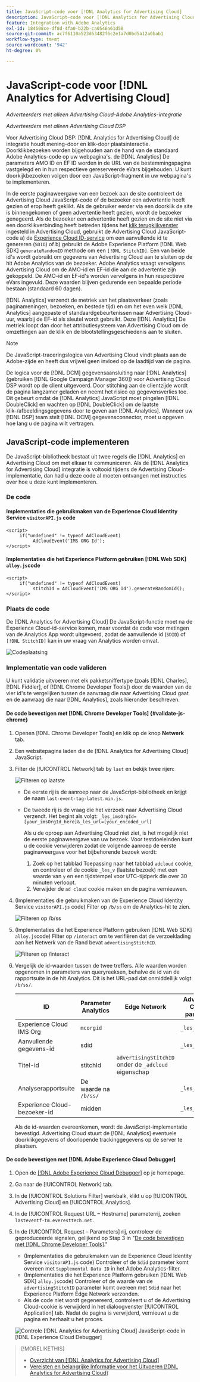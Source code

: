 ```yaml
---
title: JavaScript-code voor [!DNL Analytics for Advertising Cloud]
description: JavaScript-code voor [!DNL Analytics for Advertising Cloud]
feature: Integration with Adobe Analytics
exl-id: 184508ce-df8d-4fa0-b22b-ca0546a61d58
source-git-commit: ac7f6110a523d63482f6c2e1a7d0bd5a12a0bab1
workflow-type: tm+mt
source-wordcount: '942'
ht-degree: 0%

---
```


# JavaScript-code voor [!DNL Analytics for Advertising Cloud]

*Adverteerders met alleen Advertising Cloud-Adobe Analytics-integratie*

*Adverteerders met alleen Advertising Cloud DSP*

Voor Advertising Cloud DSP: [!DNL Analytics for Advertising Cloud] de integratie houdt mening-door en klik-door plaatsinteractie. Doorklikbezoeken worden bijgehouden aan de hand van de standaard Adobe Analytics-code op uw webpagina&#39;s. de [!DNL Analytics] De parameters AMO ID en EF ID worden in de URL van de bestemmingspagina vastgelegd en in hun respectieve gereserveerde eVars bijgehouden. U kunt doorkijkbezoeken volgen door een JavaScript-fragment in uw webpagina&#39;s te implementeren.

In de eerste paginaweergave van een bezoek aan de site controleert de Advertising Cloud JavaScript-code of de bezoeker een advertentie heeft gezien of erop heeft geklikt. Als de gebruiker eerder via een doorklik de site is binnengekomen of geen advertentie heeft gezien, wordt de bezoeker genegeerd. Als de bezoeker een advertentie heeft gezien en de site niet via een doorklikverbinding heeft betreden tijdens het [klik terugkijkvenster](/help/integrations/analytics/prerequisites.md#lookback-a4adc) ingesteld in Advertising Cloud, gebruikt de Advertising Cloud JavaScript-code a) de [Experience Cloud ID-service](https://experienceleague.adobe.com/docs/id-service/using/home.html) om een aanvullende id te genereren (`SDID`) of b) gebruikt de Adobe Experience Platform [!DNL Web SDK] `generateRandomID` methode om een `[!DNL StitchID]`. Een van beide id&#39;s wordt gebruikt om gegevens van Advertising Cloud aan te sluiten op de hit Adobe Analytics van de bezoeker. Adobe Analytics vraagt vervolgens Advertising Cloud om de AMO-id en EF-id die aan de advertentie zijn gekoppeld. De AMO-id en EF-id&#39;s worden vervolgens in hun respectieve eVars ingevuld. Deze waarden blijven gedurende een bepaalde periode bestaan (standaard 60 dagen).

[!DNL Analytics] verzendt de metriek van het plaatsverkeer (zoals paginameningen, bezoeken, en bestede tijd) en om het even welk [!DNL Analytics] aangepaste of standaardgebeurtenissen naar Advertising Cloud-uur, waarbij de EF-id als sleutel wordt gebruikt. Deze [!DNL Analytics] De metriek loopt dan door het attributiesysteem van Advertising Cloud om de omzettingen aan de klik en de blootstellingsgeschiedenis aan te sluiten.

>[!NOTE]
>
>De JavaScript-traceringslogica van Advertising Cloud vindt plaats aan de Adobe-zijde en heeft dus vrijwel geen invloed op de laadtijd van de pagina.
>
>De logica voor de [!DNL DCM] gegevensaansluiting naar [!DNL Analytics] (gebruiken [!DNL Google Campaign Manager 360]) voor Advertising Cloud DSP wordt op de client uitgevoerd. Door stitching aan de clientzijde wordt de pagina langzamer geladen en neemt het risico op gegevensverlies toe. Dit gebeurt omdat de [!DNL Analytics] JavaScript moet pingelen [!DNL DoubleClick] en wachten op [!DNL DoubleClick] om de laatste klik-/afbeeldingsgegevens door te geven aan [!DNL Analytics]. Wanneer uw [!DNL DSP] team stelt [!DNL DCM] gegevensconnector, moet u opgeven hoe lang u de pagina wilt vertragen.

## JavaScript-code implementeren

De JavaScript-bibliotheek bestaat uit twee regels die [!DNL Analytics] en Advertising Cloud om met elkaar te communiceren. Als de [!DNL Analytics for Advertising Cloud] integratie is voltooid tijdens de Advertising Cloud-implementatie, dan had u deze code al moeten ontvangen met instructies over hoe u deze kunt implementeren.

### De code

#### Implementaties die gebruikmaken van de Experience Cloud Identity Service `visitorAPI.js` code

```
<script>
     if("undefined" != typeof AdCloudEvent) 
          AdCloudEvent('IMS ORG Id');
</script>
```

#### Implementaties die het Experience Platform gebruiken [!DNL Web SDK] `alloy.js`code

```
<script>
     if("undefined" != typeof AdCloudEvent) 
          stitchId = AdCloudEvent('IMS ORG Id').generateRandomId();
</script>
```

### Plaats de code

De [!DNL Analytics for Advertising Cloud] De JavaScript-functie moet na de Experience Cloud-id-service komen, maar voordat de code voor metingen van de Analytics App wordt uitgevoerd, zodat de aanvullende id (`SDID`) of `[!DNL StitchID]` kan in uw vraag van Analytics worden omvat.

![Codeplaatsing](/help/integrations/assets/a4adc-code-placement.png)

### Implementatie van code valideren

U kunt validatie uitvoeren met elk pakketsniffertype (zoals [!DNL Charles], [!DNL Fiddler], of [!DNL Chrome Developer Tools]) door de waarden van de vier id&#39;s te vergelijken tussen de aanvraag die naar Advertising Cloud gaat en de aanvraag die naar [!DNL Analytics], zoals hieronder beschreven.

#### De code bevestigen met [!DNL Chrome Developer Tools] {#validate-js-chrome}

1. Openen [!DNL Chrome Developer Tools] en klik op de knop **Netwerk** tab.

1. Een websitepagina laden die de [!DNL Analytics for Advertising Cloud] JavaScript.

1. Filter de [!UICONTROL Network] tab by `last` en bekijk twee rijen:

   ![Filteren op laatste](/help/integrations/assets/a4adc-code-validation-filter-last.png)

   * De eerste rij is de aanroep naar de JavaScript-bibliotheek en krijgt de naam `last-event-tag-latest.min.js`.
   * De tweede rij is de vraag die het verzoek naar Advertising Cloud verzendt. Het begint als volgt: `_les_imsOrgId=[your_imsOrgId_here]&_les_url=[your_encoded_url]`

      Als u de oproep aan Advertising Cloud niet ziet, is het mogelijk niet de eerste paginaweergave van uw bezoek. Voor testdoeleinden kunt u de cookie verwijderen zodat de volgende aanroep de eerste paginaweergave voor het bijbehorende bezoek wordt:

      1. Zoek op het tabblad Toepassing naar het tabblad `adcloud` cookie, en controleer of de cookie `_les_v` (laatste bezoek) met een waarde van `y` en een tijdstempel voor UTC-tijdperk die over 30 minuten verloopt.
      1. Verwijder de `ad cloud` cookie maken en de pagina vernieuwen.

1. (Implementaties die gebruikmaken van de Experience Cloud Identity Service `visitorAPI.js` code) Filter op `/b/ss` om de Analytics-hit te zien.

   ![Filteren op `/b/ss`](/help/integrations/assets/a4adc-code-validation-filter-bss.png)

1. (Implementaties die het Experience Platform gebruiken [!DNL Web SDK] `alloy.js`code) Filter op `/interact` om te verifiëren dat de verzoeklading aan het Netwerk van de Rand bevat `advertisingStitchID`.

   ![Filteren op `/interact`](/help/integrations/assets/a4adc-code-validation-filter-interact.png)

1. Vergelijk de id-waarden tussen de twee treffers. Alle waarden worden opgenomen in parameters van queryreeksen, behalve de id van de rapportsuite in de hit Analytics. Dit is het URL-pad dat onmiddellijk volgt `/b/ss/`.

   | ID | Parameter Analytics | Edge Network | Advertising Cloud-parameter |
   | --- | --- | --- | --- |
   | Experience Cloud IMS Org | `mcorgid` |  | `_les_imsOrgid` |
   | Aanvullende gegevens-id | sdid |  | `_les_sdid` |
   | Titel-id | stitchId | `advertisingStitchID` onder de `_adcloud` eigenschap |  |
   | Analyserapportsuite | De waarde na `/b/ss/` |  | `_les_rsid` |
   | Experience Cloud-bezoeker-id | midden |  | `_les_mid` |

   Als de id-waarden overeenkomen, wordt de JavaScript-implementatie bevestigd. Advertising Cloud stuurt de [!DNL Analytics] eventuele doorklikgegevens of doorlopende trackinggegevens op de server te plaatsen.

#### De code bevestigen met [!DNL Adobe Experience Cloud Debugger]

1. Open de [[!DNL Adobe Experience Cloud Debugger]](https://experienceleague.adobe.com/docs/debugger/using/run-debugger.html) op je homepage.
1. Ga naar de [!UICONTROL Network] tab.
1. In de [!UICONTROL Solutions Filter] werkbalk, klikt u op [!UICONTROL Advertising Cloud] en [!UICONTROL Analytics].
1. In de [!UICONTROL Request URL – Hostname] parameterrij, zoeken `lasteventf-tm.everesttech.net`.
1. In de [!UICONTROL Request – Parameters] rij, controleer de geproduceerde signalen, gelijkend op Stap 3 in &quot;[De code bevestigen met [!DNL Chrome Developer Tools]](#validate-js-chrome).&quot;
   * (Implementaties die gebruikmaken van de Experience Cloud Identity Service `visitorAPI.js` code) Controleer of de `Sdid` parameter komt overeen met `Supplemental Data ID` in het Adobe Analytics-filter.
   * (Implementaties die het Experience Platform gebruiken [!DNL Web SDK] `alloy.js`code) Controleer of de waarde van de `advertisingStitchID` parameter komt overeen met `Sdid` naar het Experience Platform Edge Network verzonden.
   * Als de code niet wordt gegenereerd, controleert u of de Advertising Cloud-cookie is verwijderd in het dialoogvenster [!UICONTROL Application] tab. Nadat de pagina is verwijderd, vernieuwt u de pagina en herhaalt u het proces.

   ![Controle [!DNL Analytics for Advertising Cloud] JavaScript-code in [!DNL Experience Cloud Debugger]](/help/integrations/assets/a4adc-js-audit-debugger.png)

>[!MORELIKETHIS]
>
>* [Overzicht van [!DNL Analytics for Advertising Cloud]](overview.md)
>* [Vereisten en belangrijke Informatie voor het Uitvoeren [!DNL Analytics for Advertising Cloud]](prerequisites.md)

